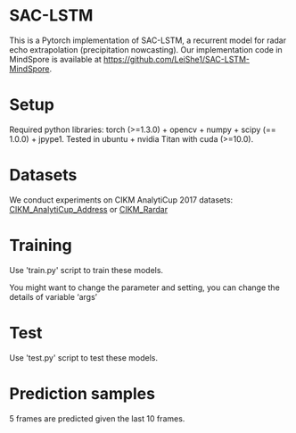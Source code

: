 
# SAC-LSTM

This is a Pytorch implementation of SAC-LSTM, a recurrent model for radar echo extrapolation (precipitation nowcasting). Our implementation code in MindSpore is available at https://github.com/LeiShe1/SAC-LSTM-MindSpore.



# Setup

Required python libraries: torch (>=1.3.0) + opencv + numpy + scipy (== 1.0.0) + jpype1.
Tested in ubuntu + nvidia Titan with cuda (>=10.0).

# Datasets

We conduct experiments on CIKM AnalytiCup 2017 datasets: [CIKM_AnalytiCup_Address](https://tianchi.aliyun.com/competition/entrance/231596/information) or [CIKM_Rardar](https://drive.google.com/drive/folders/1IqQyI8hTtsBbrZRRht3Es9eES_S4Qv2Y?usp=sharing) 

# Training

Use 'train.py' script to train these models. 

You might want to change the parameter and setting, you can change the details of variable ‘args’ 


# Test
Use 'test.py' script to test these models. 

# Prediction samples
5 frames are predicted given the last 10 frames.




